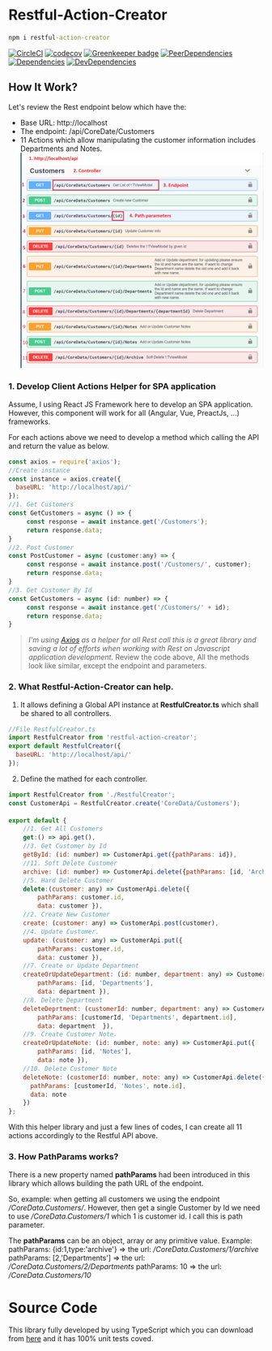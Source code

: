# Restful-Action-Creator
```cmd
npm i restful-action-creator
```
[![CircleCI](https://circleci.com/gh/baoduy/Restful-Action-Creator.svg?style=svg)](https://circleci.com/gh/baoduy/Restful-Action-Creator)
[![codecov](https://codecov.io/gh/baoduy/Restful-Action-Creator/branch/develop/graph/badge.svg)](https://codecov.io/gh/baoduy/Restful-Action-Creator)
[![Greenkeeper badge](https://badges.greenkeeper.io/baoduy/Restful-Action-Creator.svg)](https://greenkeeper.io/)
[![PeerDependencies](https://img.shields.io/david/peer/baoduy/Restful-Action-Creator.svg)](https://david-dm.org/baoduy/Restful-Action-Creator?type=peer)
[![Dependencies](https://img.shields.io/david/baoduy/Restful-Action-Creator.svg)](https://david-dm.org/baoduy/Restful-Action-Creator)
[![DevDependencies](https://img.shields.io/david/dev/baoduy/Restful-Action-Creator.svg)](https://david-dm.org/baoduy/Restful-Action-Creator?type=develop)

## How It Work?
Let's review the Rest endpoint below which have the:
- Base URL: http://localhost
- The endpoint: /api/CoreDate/Customers
- 11 Actions which allow manipulating the customer information includes Departments and Notes.
![RestApi](https://raw.githubusercontent.com/baoduy/restful-action-creator/develop/docs/SampleResApi.PNG)

### 1. Develop Client Actions Helper for SPA application
Assume, I using React JS Framework here to develop an SPA application. However, this component will work for all (Angular, Vue, PreactJs, ...) frameworks.

For each actions above we need to develop a method which calling the API and return the value as below. 
```javascript
const axios = require('axios');
//Create instance
const instance = axios.create({
  baseURL: 'http://localhost/api/'
});
//1. Get Customers
const GetCustomers = async () => {
     const response = await instance.get('/Customers');
     return response.data;
}
//2. Post Customer
const PostCustomer = async (customer:any) => {
     const response = await instance.post('/Customers/', customer);
     return response.data;
}
//3. Get Customer By Id
const GetCustomers = async (id: number) => {
     const response = await instance.get('/Customers/' + id);
     return response.data;
}
```
>*I'm using [Axios](https://github.com/axios/axios) as a helper for all Rest call this is a great library and saving a lot of efforts when working with Rest on Javascript application development.*
Review the code above, All the methods look like similar, except the endpoint and parameters.

### 2. What Restful-Action-Creator can help.
1. It allows defining a Global API instance at **RestfulCreator.ts** which shall be shared to all controllers.
```javascript
//File RestfulCreator.ts
import RestfulCreator from 'restful-action-creator';
export default RestfulCreator({
  baseURL: 'http://localhost/api/'
});
```
2. Define the mathed for each controller.
```javascript
import RestfulCreator from './RestfulCreator';
const CustomerApi = RestfulCreator.create('CoreData/Customers');

export default {
    //1. Get All Customers
    get:() => api.get(),
    //3. Get Customer by Id
    getById: (id: number) => CustomerApi.get({pathParams: id}),
    //11. Soft Delete Customer
    archive: (id: number) => CustomerApi.delete({pathParams: [id, 'Archive']}),
    //5. Hard Delete Customer
    delete:(customer: any) => CustomerApi.delete({
        pathParams: customer.id, 
        data: customer }),
    //2. Create New Customer
    create: (customer: any) => CustomerApi.post(customer),
    //4. Update Customer.
    update: (customer: any) => CustomerApi.put({ 
        pathParams: customer.id, 
        data: customer }),
    //7. Create or Update Department
    createOrUpdateDepartment: (id: number, department: any) => CustomerApi.put({ 
        pathParams: [id, 'Departments'], 
        data: department }),
    //8. Delete Department
    deleteDeprtment: (customerId: number, department: any) => CustomerApi.delete({
        pathParams: [customerId, 'Departments', department.id],
        data: department  }),
    //9. Create Customer Note.
    createOrUpdateNote: (id: number, note: any) => CustomerApi.put({ 
        pathParams: [id, 'Notes'], 
        data: note }),
    //10. Delete Customer Note
    deleteNote: (customerId: number, note: any) => CustomerApi.delete({
      pathParams: [customerId, 'Notes', note.id],
      data: note
    })
};
```
With this helper library and just a few lines of codes, I can create all 11 actions accordingly to the Restful API above.

### 3. How PathParams works?
There is a new property named **pathParams** had been introduced in this library which allows building the path URL of the endpoint.

So, example: 
when getting all customers we using the endpoint */CoreData.Customers/*. However, then get a single Customer by Id we need to use */CoreData.Customers/1* which 1 is customer id. I call this is path parameter.

The **pathParams** can be an object, array or any primitive value.
Example:
pathParams: {id:1,type:'archive'} => the url: */CoreData.Customers/1/archive*
pathParams: [2,'Departments'] => the url: */CoreData.Customers/2/Departments*
pathParams: 10 => the url: */CoreData.Customers/10*

# Source Code
This library fully developed by using TypeScript which you can download from [here](https://github.com/baoduy/restful-action-creator) and it has 100% unit tests coved.

